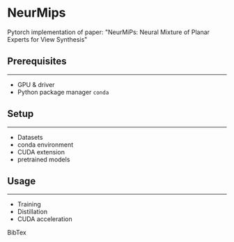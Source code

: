 # NeurMips
Pytorch implementation of paper: "NeurMiPs: Neural Mixture of Planar Experts for View Synthesis"

## Prerequisites
---
- GPU & driver
- Python package manager `conda`
## Setup
---

- Datasets
- conda environment
- CUDA extension
- pretrained models
## Usage 
---
- Training 
- Distillation
- CUDA acceleration

BibTex